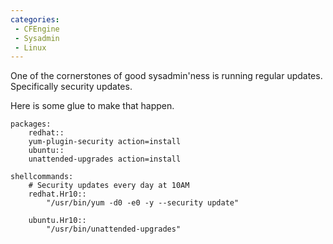 ```yaml
---
categories:
 - CFEngine
 - Sysadmin
 - Linux
---
```

One of the cornerstones of good sysadmin'ness is running regular
updates. Specifically security updates.

Here is some <CFEngine> glue to make that happen.

    packages:
        redhat::
        yum-plugin-security action=install
        ubuntu::
        unattended-upgrades action=install

    shellcommands:
        # Security updates every day at 10AM
        redhat.Hr10::
            "/usr/bin/yum -d0 -e0 -y --security update"

        ubuntu.Hr10::
            "/usr/bin/unattended-upgrades"

